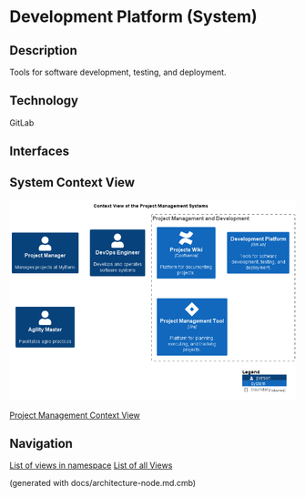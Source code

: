# Development Platform (System)
## Description
Tools for software development, testing, and deployment.

## Technology
GitLab


## Interfaces

## System Context View
![Context View of the Project Management Systems](../../mybank/project-management/context-view.png)

[Project Management Context View](../../mybank/project-management/context-view.md)


## Navigation
[List of views in namespace](./views-in-namespace.md)
[List of all Views](../../views.md)

(generated with docs/architecture-node.md.cmb)
